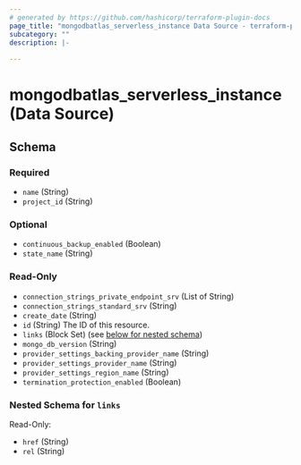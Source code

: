 ```yaml
---
# generated by https://github.com/hashicorp/terraform-plugin-docs
page_title: "mongodbatlas_serverless_instance Data Source - terraform-provider-mongodbatlas"
subcategory: ""
description: |-
  
---
```


# mongodbatlas_serverless_instance (Data Source)





<!-- schema generated by tfplugindocs -->
## Schema

### Required

- `name` (String)
- `project_id` (String)

### Optional

- `continuous_backup_enabled` (Boolean)
- `state_name` (String)

### Read-Only

- `connection_strings_private_endpoint_srv` (List of String)
- `connection_strings_standard_srv` (String)
- `create_date` (String)
- `id` (String) The ID of this resource.
- `links` (Block Set) (see [below for nested schema](#nestedblock--links))
- `mongo_db_version` (String)
- `provider_settings_backing_provider_name` (String)
- `provider_settings_provider_name` (String)
- `provider_settings_region_name` (String)
- `termination_protection_enabled` (Boolean)

<a id="nestedblock--links"></a>
### Nested Schema for `links`

Read-Only:

- `href` (String)
- `rel` (String)
